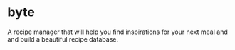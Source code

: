 # byte
A recipe manager that will help you find inspirations for your next meal and and build a beautiful recipe database.
